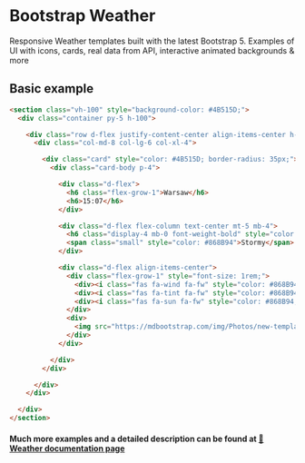 # Bootstrap Weather

Responsive Weather templates built with the latest Bootstrap 5. Examples of UI with icons, cards, real data from API, interactive animated backgrounds & more

## Basic example
```html
<section class="vh-100" style="background-color: #4B515D;">
  <div class="container py-5 h-100">

    <div class="row d-flex justify-content-center align-items-center h-100">
      <div class="col-md-8 col-lg-6 col-xl-4">

        <div class="card" style="color: #4B515D; border-radius: 35px;">
          <div class="card-body p-4">

            <div class="d-flex">
              <h6 class="flex-grow-1">Warsaw</h6>
              <h6>15:07</h6>
            </div>

            <div class="d-flex flex-column text-center mt-5 mb-4">
              <h6 class="display-4 mb-0 font-weight-bold" style="color: #1C2331;"> 13°C </h6>
              <span class="small" style="color: #868B94">Stormy</span>
            </div>

            <div class="d-flex align-items-center">
              <div class="flex-grow-1" style="font-size: 1rem;">
                <div><i class="fas fa-wind fa-fw" style="color: #868B94;"></i> <span class="ms-1"> 40 km/h </span></div>
                <div><i class="fas fa-tint fa-fw" style="color: #868B94;"></i> <span class="ms-1"> 84% </span></div>
                <div><i class="fas fa-sun fa-fw" style="color: #868B94;"></i> <span class="ms-1"> 0.2h </span></div>
              </div>
              <div>
                <img src="https://mdbootstrap.com/img/Photos/new-templates/bootstrap-weather/ilu1.png" width="100px">
              </div>
            </div>

          </div>
        </div>

      </div>
    </div>

  </div>
</section>
```

#### Much more examples and a detailed description can be found at [📄 Weather documentation page](https://mdbootstrap.com/docs/standard/extended/weather/)
